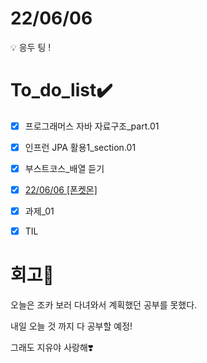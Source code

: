 # 22/06/06
<aside>
💡 응두 팅 !

</aside>

# To_do_list✔️


- [x]  프로그래머스 자바 자료구조_part.01
- [x]  인프런 JPA 활용1_section.01
- [x]  부스트코스_배열  듣기
- [x]  [22/06/06 [폰켓몬]](https://programmers.co.kr/learn/courses/30/lessons/1845?language=java)
- [x]  과제_01
- [x]  TIL


# 회고🤔

오늘은 조카 보러 다녀와서 계획했던 공부를 못했다.

내일 오늘 것 까지 다 공부할 예정!

그래도 지유야 사랑해❣️

